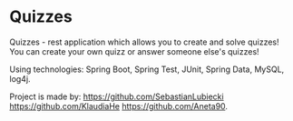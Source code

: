 # Quizzes
Quizzes - rest application which allows you to create and solve quizzes!
You can create your own quizz or answer someone else's quizzes!

Using technologies:
Spring Boot, Spring Test, JUnit, Spring Data, MySQL, log4j. 

Project is made by:
https://github.com/SebastianLubiecki  
https://github.com/KlaudiaHe 
https://github.com/Aneta90.
